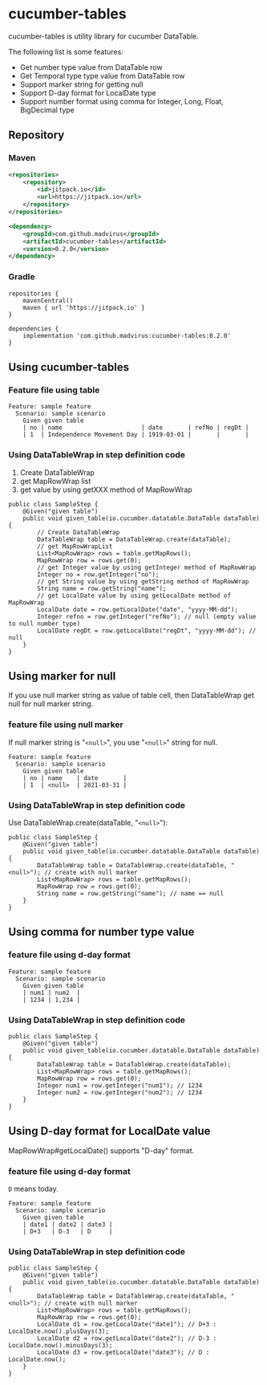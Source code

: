 # cucumber-tables

cucumber-tables is utility library for cucumber DataTable.

The following list is some features:

* Get number type value from DataTable row
* Get Temporal type type value from DataTable row
* Support marker string for getting null
* Support D-day format for LocalDate type
* Support number format using comma for Integer, Long, Float, BigDecimal type


## Repository

### Maven
```xml
<repositories>
    <repository>
        <id>jitpack.io</id>
        <url>https://jitpack.io</url>
    </repository>
</repositories>
```

```xml
<dependency>
    <groupId>com.github.madvirus</groupId>
    <artifactId>cucumber-tables</artifactId>
    <version>0.2.0</version>
</dependency>
```

### Gradle
```
repositories {
    mavenCentral()
    maven { url 'https://jitpack.io' }
}

dependencies {
    implementation 'com.github.madvirus:cucumber-tables:0.2.0'
}
```

## Using cucumber-tables

### Feature file using table

```
Feature: sample feature
  Scenario: sample scenario
    Given given table
    | no | name                      | date       | refNo | regDt |
    | 1  | Independence Movement Day | 1919-03-01 |       |       |
```

### Using DataTableWrap in step definition code

1. Create DataTableWrap
2. get MapRowWrap list
3. get value by using getXXX method of MapRowWrap

```
public class SampleStep {
    @Given("given table")
    public void given_table(io.cucumber.datatable.DataTable dataTable) {
        // Create DataTableWrap
        DataTableWrap table = DataTableWrap.create(dataTable);
        // get MapRowWrapList
        List<MapRowWrap> rows = table.getMapRows();
        MapRowWrap row = rows.get(0);
        // get Integer value by using getInteger method of MapRowWrap
        Integer no = row.getInteger("no");
        // get String value by using getString method of MapRowWrap
        String name = row.getString("name");
        // get LocalDate value by using getLocalDate method of MapRowWrap
        LocalDate date = row.getLocalDate("date", "yyyy-MM-dd");
        Integer refno = row.getInteger("refNo"); // null (empty value to null number type)
        LocalDate regDt = row.getLocalDate("regDt", "yyyy-MM-dd"); // null
    }
}
```

## Using marker for null

If you use null marker string as value of table cell,
then DataTableWrap get null for null marker string. 

### feature file using null marker

If null marker string is "`<null>`", you use "`<null>`" string for null. 

```
Feature: sample feature
  Scenario: sample scenario
    Given given table
    | no | name    | date       |
    | 1  | <null>  | 2021-03-31 |
```

### Using DataTableWrap in step definition code

Use DataTableWrap.create(dataTable, "`<null>`"):

```
public class SampleStep {
    @Given("given table")
    public void given_table(io.cucumber.datatable.DataTable dataTable) {
        DataTableWrap table = DataTableWrap.create(dataTable, "<null>"); // create with null marker
        List<MapRowWrap> rows = table.getMapRows();
        MapRowWrap row = rows.get(0);
        String name = row.getString("name"); // name == null   
    }
}
```


## Using comma for number type value

### feature file using d-day format
```
Feature: sample feature
  Scenario: sample scenario
    Given given table
    | num1 | num2  |
    | 1234 | 1,234 |
```

### Using DataTableWrap in step definition code

```
public class SampleStep {
    @Given("given table")
    public void given_table(io.cucumber.datatable.DataTable dataTable) {
        DataTableWrap table = DataTableWrap.create(dataTable);
        List<MapRowWrap> rows = table.getMapRows();
        MapRowWrap row = rows.get(0);
        Integer num1 = row.getInteger("num1"); // 1234
        Integer num2 = row.getInteger("num2"); // 1234
    }
}
```




## Using D-day format for LocalDate value
MapRowWrap#getLocalDate() supports "D-day" format.

### feature file using d-day format

`D` means today. 

```
Feature: sample feature
  Scenario: sample scenario
    Given given table
    | date1 | date2 | date3 |
    | D+3   | D-3   | D     |
```

### Using DataTableWrap in step definition code

```
public class SampleStep {
    @Given("given table")
    public void given_table(io.cucumber.datatable.DataTable dataTable) {
        DataTableWrap table = DataTableWrap.create(dataTable, "<null>"); // create with null marker
        List<MapRowWrap> rows = table.getMapRows();
        MapRowWrap row = rows.get(0);
        LocalDate d1 = row.getLocalDate("date1"); // D+3 : LocalDate.now().plusDays(3);
        LocalDate d2 = row.getLocalDate("date2"); // D-3 : LocalDate.now().minusDays(3);
        LocalDate d3 = row.getLocalDate("date3"); // D : LocalDate.now();
    }
}
```

